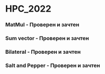 # HPC_2022
### MatMul - Проверен и зачтен
### Sum vector - Проверен и зачтен
### Bilateral - Проверен и зачтен 
### Salt and Pepper - Проверен и зачтен
